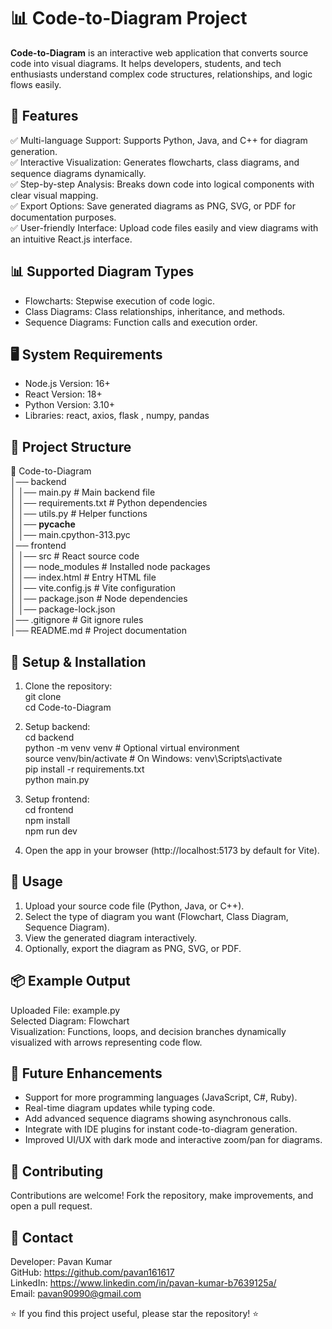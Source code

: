 # 📊 Code-to-Diagram Project

**Code-to-Diagram** is an interactive web application that converts source code into visual diagrams. It helps developers, students, and tech enthusiasts understand complex code structures, relationships, and logic flows easily.

## 🚀 Features
✅ Multi-language Support: Supports Python, Java, and C++ for diagram generation.  
✅ Interactive Visualization: Generates flowcharts, class diagrams, and sequence diagrams dynamically.  
✅ Step-by-step Analysis: Breaks down code into logical components with clear visual mapping.  
✅ Export Options: Save generated diagrams as PNG, SVG, or PDF for documentation purposes.  
✅ User-friendly Interface: Upload code files easily and view diagrams with an intuitive React.js interface.  

## 📊 Supported Diagram Types
- Flowcharts: Stepwise execution of code logic.  
- Class Diagrams: Class relationships, inheritance, and methods.  
- Sequence Diagrams: Function calls and execution order.  

## 🖥 System Requirements
- Node.js Version: 16+  
- React Version: 18+  
- Python Version: 3.10+  
- Libraries: react, axios, flask , numpy, pandas  

## 📂 Project Structure
📂 Code-to-Diagram  
│── backend  
│   │── main.py            # Main backend file  
│   │── requirements.txt   # Python dependencies  
│   │── utils.py           # Helper functions  
│   │── __pycache__  
│       │── main.cpython-313.pyc  
│── frontend  
│   │── src                 # React source code  
│   │── node_modules        # Installed node packages  
│   │── index.html          # Entry HTML file  
│   │── vite.config.js      # Vite configuration  
│   │── package.json        # Node dependencies  
│   │── package-lock.json  
│── .gitignore              # Git ignore rules  
│── README.md               # Project documentation  

## 🔧 Setup & Installation
1. Clone the repository:  
git clone <your-repo-link>  
cd Code-to-Diagram  

2. Setup backend:  
cd backend  
python -m venv venv          # Optional virtual environment  
source venv/bin/activate     # On Windows: venv\Scripts\activate  
pip install -r requirements.txt  
python main.py  

3. Setup frontend:  
cd frontend  
npm install  
npm run dev  

4. Open the app in your browser (http://localhost:5173 by default for Vite).  

## 📜 Usage
1. Upload your source code file (Python, Java, or C++).  
2. Select the type of diagram you want (Flowchart, Class Diagram, Sequence Diagram).  
3. View the generated diagram interactively.  
4. Optionally, export the diagram as PNG, SVG, or PDF.  

## 📦 Example Output
Uploaded File: example.py  
Selected Diagram: Flowchart  
Visualization: Functions, loops, and decision branches dynamically visualized with arrows representing code flow.  

## 🏅 Future Enhancements
- Support for more programming languages (JavaScript, C#, Ruby).  
- Real-time diagram updates while typing code.  
- Add advanced sequence diagrams showing asynchronous calls.  
- Integrate with IDE plugins for instant code-to-diagram generation.  
- Improved UI/UX with dark mode and interactive zoom/pan for diagrams.  

## 🤝 Contributing
Contributions are welcome! Fork the repository, make improvements, and open a pull request.  

## 📧 Contact
Developer: Pavan Kumar  
GitHub: https://github.com/pavan161617  
LinkedIn: https://www.linkedin.com/in/pavan-kumar-b7639125a/  
Email: pavan90990@gmail.com  

⭐ If you find this project useful, please star the repository! ⭐
